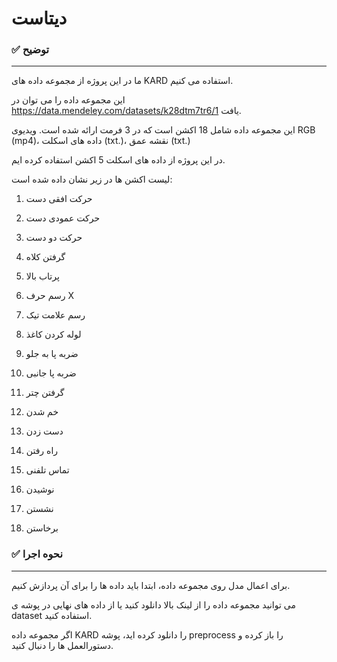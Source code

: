 # دیتاست 

### ✅ توضیح

----

ما در این پروژه از مجموعه داده های KARD استفاده می کنیم.

این مجموعه داده را می توان در https://data.mendeley.com/datasets/k28dtm7tr6/1 یافت.

این مجموعه داده شامل 18 اکشن است که در 3 فرمت ارائه شده است.  ویدیوی RGB (mp4)، داده های اسکلت (txt.)، نقشه عمق (txt.)


 در این پروژه از داده های اسکلت 5 اکشن استفاده کرده ایم.



 لیست اکشن ها در زیر نشان داده شده است:
 <div direction="rtl">

1. حرکت افقی دست

2. حرکت عمودی دست

3. حرکت دو دست

4. گرفتن کلاه

5. پرتاب بالا

6. رسم حرف X

7. رسم علامت تیک

8. لوله کردن کاغذ

9. ضربه پا به جلو

10.  ضربه پا جانبی

11.  گرفتن چتر

12.  خم شدن

13.  دست زدن

14. راه رفتن

15. تماس تلفنی

16. نوشیدن

17. نشستن

18.  برخاستن
 </div>

 ### ✅ نحوه اجرا
-----


برای اعمال مدل روی مجموعه داده، ابتدا باید داده ها را برای آن پردازش کنیم.

 می توانید مجموعه داده را از لینک بالا دانلود کنید یا از داده های نهایی در پوشه ی dataset استفاده کنید.

 اگر مجموعه داده KARD را دانلود کرده اید، پوشه preprocess را باز کرده و دستورالعمل ها را دنبال کنید.
